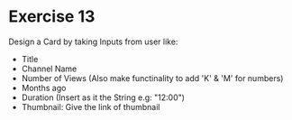 # Exercise 13

Design a Card by taking Inputs from user like:
- Title
- Channel Name
- Number of Views (Also make functinality to add 'K' & 'M' for numbers)
- Months ago
- Duration (Insert as it the String e.g: "12:00")
- Thumbnail: Give the link of thumbnail
